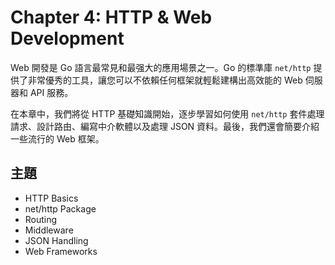 # Chapter 4: HTTP & Web Development

Web 開發是 Go 語言最常見和最强大的應用場景之一。Go 的標準庫 `net/http` 提供了非常優秀的工具，讓您可以不依賴任何框架就輕鬆建構出高效能的 Web 伺服器和 API 服務。

在本章中，我們將從 HTTP 基礎知識開始，逐步學習如何使用 `net/http` 套件處理請求、設計路由、編寫中介軟體以及處理 JSON 資料。最後，我們還會簡要介紹一些流行的 Web 框架。

## 主題

- HTTP Basics
- net/http Package
- Routing
- Middleware
- JSON Handling
- Web Frameworks
